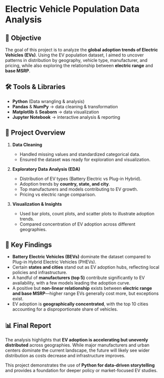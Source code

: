 # Electric Vehicle Population Data Analysis  

## 🎯 Objective  
The goal of this project is to analyze the **global adoption trends of Electric Vehicles (EVs)**. Using the EV population dataset, I aimed to uncover patterns in distribution by geography, vehicle type, manufacturer, and pricing, while also exploring the relationship between **electric range** and **base MSRP**.  

## 🛠 Tools & Libraries  
- **Python** (Data wrangling & analysis)  
- **Pandas** & **NumPy** → data cleaning & transformation  
- **Matplotlib** & **Seaborn** → data visualization  
- **Jupyter Notebook** → interactive analysis & reporting  

## 📖 Project Overview  
1. **Data Cleaning**  
   - Handled missing values and standardized categorical data.  
   - Ensured the dataset was ready for exploration and visualization.  

2. **Exploratory Data Analysis (EDA)**  
   - Distribution of EV types (Battery Electric vs Plug-in Hybrid).  
   - Adoption trends by **country, state, and city**.  
   - Top manufacturers and models contributing to EV growth.  
   - Pricing vs electric range comparison.  

3. **Visualization & Insights**  
   - Used bar plots, count plots, and scatter plots to illustrate adoption trends.  
   - Compared concentration of EV adoption across different geographies.  

## 🔑 Key Findings  
- **Battery Electric Vehicles (BEVs)** dominate the dataset compared to Plug-in Hybrid Electric Vehicles (PHEVs).  
- Certain **states and cities** stand out as EV adoption hubs, reflecting local policies and infrastructure.  
- A handful of **manufacturers (top 5)** contribute significantly to EV availability, with a few models leading the adoption curve.  
- A positive but **non-linear relationship** exists between **electric range and base MSRP**—higher range EVs generally cost more, but exceptions exist.  
- EV adoption is **geographically concentrated**, with the top 10 cities accounting for a disproportionate share of vehicles.  

## 📊 Final Report
The analysis highlights that **EV adoption is accelerating but unevenly distributed** across geographies. While major manufacturers and urban centers dominate the current landscape, the future will likely see wider distribution as costs decrease and infrastructure improves.  

This project demonstrates the use of **Python for data-driven storytelling** and provides a foundation for deeper policy or market-focused EV studies.  
